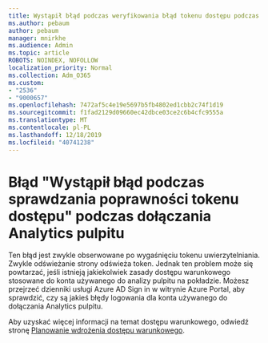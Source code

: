 ```yaml
---
title: Wystąpił błąd podczas weryfikowania błąd tokenu dostępu podczas analizy pulpitu na pokład
ms.author: pebaum
author: pebaum
manager: mnirkhe
ms.audience: Admin
ms.topic: article
ROBOTS: NOINDEX, NOFOLLOW
localization_priority: Normal
ms.collection: Adm_O365
ms.custom:
- "2536"
- "9000657"
ms.openlocfilehash: 7472af5c4e19e5697b5fb4802ed1cbb2c74f1d19
ms.sourcegitcommit: f1fad2129d09660ec42dbce03ce2c6b4cfc9555a
ms.translationtype: MT
ms.contentlocale: pl-PL
ms.lasthandoff: 12/18/2019
ms.locfileid: "40741238"
---
```

# <a name="there-was-an-error-validating-access-token-error-during-desktop-analytics-onboarding"></a>Błąd "Wystąpił błąd podczas sprawdzania poprawności tokenu dostępu" podczas dołączania Analytics pulpitu

Ten błąd jest zwykle obserwowane po wygaśnięciu tokenu uwierzytelniania. Zwykle odświeżanie strony odświeża token. Jednak ten problem może się powtarzać, jeśli istnieją jakiekolwiek zasady dostępu warunkowego stosowane do konta używanego do analizy pulpitu na pokładzie. Możesz przejrzeć dzienniki usługi Azure AD Sign in w witrynie Azure Portal, aby sprawdzić, czy są jakieś błędy logowania dla konta używanego do dołączania Analytics pulpitu.

Aby uzyskać więcej informacji na temat dostępu warunkowego, odwiedź stronę [Planowanie wdrożenia dostępu warunkowego](https://docs.microsoft.com/azure/active-directory/conditional-access/plan-conditional-access).